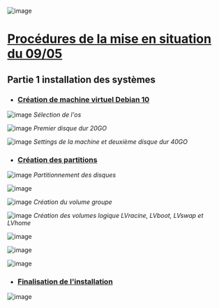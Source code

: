 ![image](https://user-images.githubusercontent.com/95431446/167375615-2a846e83-475d-4faa-99a9-c98764efd08c.png)

# <ins>Procédures de la mise en situation du 09/05<ins>

## Partie 1 installation des systèmes

- ### <ins>**Création de machine virtuel Debian 10**<ins>

![image](https://user-images.githubusercontent.com/95431446/167375982-9fa10761-2cae-4b31-9f34-bc026bd528e7.png)
_Sélection de l'os_

![image](https://user-images.githubusercontent.com/95431446/167376212-07e203f3-d45b-4fe6-b5f0-6a6e62507d17.png)
_Premier disque dur 20GO_

![image](https://user-images.githubusercontent.com/95431446/167377177-bb4f5835-eacc-4a7c-883e-81c101493a20.png)
_Settings de la machine et deuxième disque dur 40GO_

- ### <ins>**Création des partitions**<ins>

![image](https://user-images.githubusercontent.com/95431446/167378568-9610c0ca-5b7c-4e04-a396-2a4ffb4ebe78.png)
_Partitionnement des disques_

![image](https://user-images.githubusercontent.com/95431446/167379106-973b5fbe-1317-43c6-8f92-440ccdcb81f9.png)

![image](https://user-images.githubusercontent.com/95431446/167379275-0469642e-f4f3-4163-94a3-c442a58eb415.png)
_Création du volume groupe_

![image](https://user-images.githubusercontent.com/95431446/167379811-4d8d9464-b2b7-45f6-a2a7-24e44f7d11dd.png)
_Création des volumes logique LVracine, LVboot, LVswap et LVhome_

![image](https://user-images.githubusercontent.com/95431446/167380546-9a9537c0-1a44-4119-9da6-415508af724e.png)

![image](https://user-images.githubusercontent.com/95431446/167380641-ecb0c839-52ff-4861-94c7-309f34586976.png)

![image](https://user-images.githubusercontent.com/95431446/167380916-181bb8c2-28c2-4a9f-9b7b-ffc57080c653.png)

- ### <ins>**Finalisation de l'installation**<ins>

![image](https://user-images.githubusercontent.com/95431446/167381964-470ea717-8e7c-4a13-8d82-5bdcaa7d4aff.png)

